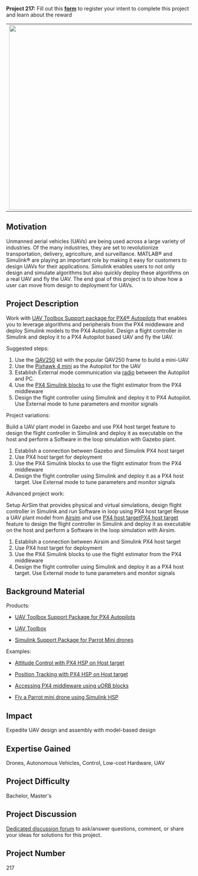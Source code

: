 **Project 217:** Fill out this <strong>[form](https://forms.office.com/Pages/ResponsePage.aspx?id=ETrdmUhDaESb3eUHKx3B5lOTzSa_A6lPqq2LJKzvpM5UMTBZRkc4UTRETjFERVRDWllQRE40OUFSQS4u)</strong> to  register your intent to complete this project and learn about the reward

<table>
<td><img src="https://gist.githubusercontent.com/robertogl/e0115dc303472a9cfd52bbbc8edb7665/raw/drone.jpg"  width=500 /></td>
<td><p><h1>Flight Controller Design and Hardware Deployment</h1></p>
<p>Build a mini drone and use the PX4 Hardware Support package to design the flight controller using Simulink.</p>
</table>

## Motivation

Unmanned aerial vehicles (UAVs) are being used across a large variety of industries. Of the many industries, they are set to revolutionize transportation, delivery, agricolture, and surveillance. 
MATLAB® and Simulink® are playing an important role by making it easy for customers to design UAVs for their applications. Simulink enables users to not only design and simulate algorithms but also quickly deploy these algorithms on a real UAV and fly the UAV. The end goal of this project is to show how a user can move from design to deployment for UAVs.

## Project Description

Work with [UAV Toolbox Support package for PX4® Autopilots](https://www.mathworks.com/help/supportpkg/px4/index.html) that enables you to leverage algorithms and peripherals from the PX4 middleware and deploy Simulink models to the PX4 Autopilot. Design a flight controller in Simulink and deploy it to a PX4 Autopilot based UAV and fly the UAV.

Suggested steps:

1.	Use the [QAV250](https://shop.holybro.com/pixhawk-4-mini-qav250-kit_p1125.html) kit with the popular QAV250 frame to build a mini-UAV
2.	Use the [Pixhawk 4 mini]( https://docs.px4.io/master/en/flight_controller/pixhawk4_mini.html) as the Autopilot for the UAV
3.	Establish External mode communication via [radio](https://shop.holybro.com/transceiver-telemetry-radio-v3_p1103.html) between the Autopilot and PC. 
4.	Use the [PX4 Simulink blocks]( https://www.mathworks.com/help/supportpkg/px4/referencelist.html?type=block&amp;listtype=cat&amp;category=index&amp;blocktype=all&amp;capability=&amp;s_tid=CRUX_topnav) to use the flight estimator from the PX4 middleware
5.	Design the flight controller using Simulink and deploy it to PX4 Autopilot. Use External mode to tune parameters and monitor signals

Project variations: 

Build a UAV plant model in Gazebo and use PX4 host target feature to design the flight controller in Simulink and deploy it as executable on the host and perform a Software in the loop simulation with Gazebo plant.

1.	Establish a connection between Gazebo and Simulink PX4 host target 
2.	Use PX4 host target for deployment
3.	Use the PX4 Simulink blocks to use the flight estimator from the PX4 middleware
4.	Design the flight controller using Simulink and deploy it as a PX4 host target. Use External mode to tune parameters and monitor signals

Advanced project work:

Setup AirSim that provides physical and virtual simulations, design flight controller in Simulink and run Software in loop using PX4 host target
Reuse a UAV plant model from [Airsim](https://docs.px4.io/master/en/simulation/airsim.html) and use [PX4 host targetPX4 host target](https://www.mathworks.com/help/supportpkg/px4/ug/deployment-using-px4hosttarget-jmavsim.html) feature to design the flight controller in Simulink and deploy it as executable on the host and perform a Software in the loop simulation with Airsim.

1.	Establish a connection between Airsim and Simulink PX4 host target 
2.	Use PX4 host target for deployment
3.	Use the PX4 Simulink blocks to use the flight estimator from the PX4 middleware
4.	Design the flight controller using Simulink and deploy it as a PX4 host target. Use External mode to tune parameters and monitor signals

## Background Material

Products:
-	[UAV Toolbox Support Package for PX4 Autopilots](https://www.mathworks.com/help/supportpkg/px4/index.html?s_tid=CRUX_lftnav)

-	[UAV Toolbox](https://www.mathworks.com/help/uav/getstarted.html)

-	[Simulink Support Package for Parrot Mini drones](https://www.mathworks.com/help/supportpkg/parrot/?s_tid=srchbrcm)

Examples:
-	[Attitude Control with PX4 HSP on Host target](https://www.mathworks.com/help/supportpkg/px4/ref/attitude-control-px4-external-input.html)

-	[Position Tracking with PX4 HSP on Host target](https://www.mathworks.com/help/supportpkg/px4/ref/position-tracking-example.html)

-	[Accessing PX4 middleware using uORB blocks](https://www.mathworks.com/help/supportpkg/px4/ref/getting-started-uorb-blocks.html)

-	[Fly a Parrot mini drone using Simulink HSP](https://www.mathworks.com/help/supportpkg/parrot/ref/color-detection-and-landing-parrot-example.html)


## Impact

Expedite UAV design and assembly with model-based design


## Expertise Gained 

Drones, Autonomous Vehicles, Control, Low-cost Hardware, UAV


## Project Difficulty

Bachelor, Master's

## Project Discussion

[Dedicated discussion forum](https://github.com/mathworks/MathWorks-Excellence-in-Innovation/discussions/48) to ask/answer questions, comment, or share your ideas for solutions for this project.

## Project Number

217
